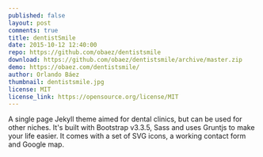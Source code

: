 ```yaml
---
published: false
layout: post
comments: true
title: dentistSmile
date: 2015-10-12 12:40:00
repo: https://github.com/obaez/dentistsmile
download: https://github.com/obaez/dentistsmile/archive/master.zip
demo: https://obaez.com/dentistsmile/
author: Orlando Báez
thumbnail: dentistsmile.jpg
license: MIT
license_link: https://opensource.org/license/MIT
---
```


A single page Jekyll theme aimed for dental clinics, but can be used for other niches. It's built with Bootstrap v3.3.5, Sass and uses Gruntjs to make your life easier. It comes with a set of SVG icons, a working contact form and Google map.
